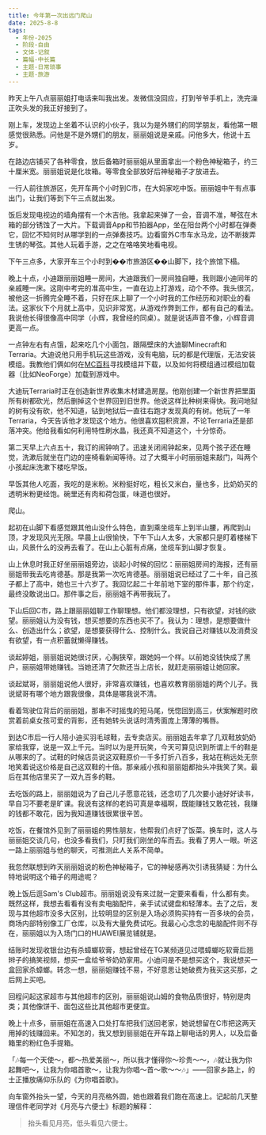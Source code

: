 ```yaml
---
title: 今年第一次出远门爬山
date: 2025-8-8
tags:
  - 年份-2025
  - 阶段-自由
  - 文体-记叙
  - 篇幅-中长篇
  - 主题-日常琐事
  - 主题-旅游
---
```


昨天上午八点丽丽姐打电话来叫我出发。发微信没回应，打到爷爷手机上，洗完澡正吹头发的我正好接到了。

刚上车，发现边上坐着不认识的小伙子，我以为是外甥们的同学朋友，看他第一眼感觉很熟悉。问他是不是外甥们的朋友，丽丽姐说是亲戚。问他多大，他说十五岁。

在路边店铺买了各种零食，放后备箱时丽丽姐从里面拿出一个粉色神秘箱子，约三十厘米宽。丽丽姐说是化妆箱。等零食全部放好后神秘箱子才放进去。

一行人前往旅游区，先开车两个小时到C市，在大妈家吃中饭。丽丽姐中午有点事出门，让我们等到下午三点就出发。

饭后发现电视边的墙角摆有一个木吉他。我拿起来弹了一会，音调不准，琴弦在木箱的部分锈蚀了一大片。下载调音App和节拍器App，坐在阳台两个小时都在弹奏它，回忆不知何时从哪学到的一点弹奏技巧。边看窗外C市车水马龙，边不断拨弄生锈的琴弦。其他人玩着手游，之之在咯咯笑地看电视。

下午三点多，大家开车三个小时到��市旅游区��山脚下，找个旅馆下榻。

晚上十点，小迪跟丽丽姐睡一房间，大迪跟我们一房间独自睡，我则跟小迪同年的亲戚睡一床。这刚中考完的准高中生，一直在边上打游戏，动个不停。我头很沉，被他这一折腾完全睡不着，只好在床上聊了一个小时我的工作经历和对职业的看法。这家伙下个月就上高中，见识非常宽，从游戏作弊到工作，都有自己的看法。我说他长得很像高中同学（小辉，我曾经的同桌）。就是说话声音不像，小辉音调更高一点。

一点钟左右有点饿，起来吃几个小面包，跟隔壁床的大迪聊Minecraft和Terraria。大迪说他只用手机玩这些游戏，没有电脑，玩的都是代理版，无法安装模组。我教他们俩如何在[MC百科](mcmod.cn)寻找模组并下载，以及如何将模组通过模组加载器（比如NeoForge）加载到游戏中。

大迪玩Terraria时正在创造新世界收集木材建造房屋。他刚创建一个新世界把里面所有树都砍光，然后删掉这个世界回到旧世界。他说这样比种树来得快。我问地狱的树有没有砍，他不知道，钻到地狱后一直往右跑才发现真的有树。他玩了一年Terraria，今天告诉他才发现这个地方。他很喜欢囤积资源，不论Terraria还是部落冲突。他给我看如何利用特性刷水晶，我还真不知道这个，十分惊奇。

第二天早上六点五十，我订的闹钟响了。迅速关闭闹钟起来，见两个孩子还在睡觉，洗漱后就坐在门边的座椅看新闻等待。过了大概半小时丽丽姐来敲门，叫两个小孩起床洗漱下楼吃早饭。

早饭其他人吃面，我吃的是米粉。米粉挺好吃，粗长又米白，量也多，比奶奶买的透明米粉更经饱。碗里还有肉和荷包蛋，味道也很好。

爬山。

起初在山脚下看感觉跟其他山没什么特色，直到乘坐缆车上到半山腰，再爬到山顶，才发现风光无限。早晨上山很愉快，下午下山人太多，大家都只是盯着楼梯下山，风景什么的没再去看了。在山上心脏有点痛，坐缆车到山脚才恢复。

山上休息时我正好坐丽丽姐旁边，谈起小时候的回忆：丽丽姐房间的海报，还有丽丽姐带我去吃肯德基。那是我第一次吃肯德基。丽丽姐说已经过了二十年，自己孩子都上了高中，她也三十六岁了。我回忆起二十年前地下室的那件事，那个约定，最终没敢说出口。那件事之后，丽丽姐不再带我玩了。

下山后回C市，路上跟丽丽姐聊工作聊理想。他们都没理想，只有欲望，对钱的欲望。丽丽姐认为没有钱，想买想要的东西也买不了。我认为：理想，是想要做什么、创造出什么；欲望，是想要获得什么、控制什么。我说自己对赚钱以及消费没有欲望，有一点积蓄就懒得赚钱。

谈起婷姐，丽丽姐说她很讨厌，心胸狭窄，跟她妈一个样。以前她没钱快成了黑户，丽丽姐带她赚钱。当她还清了欠款还当上店长，就赶走丽丽姐让她回家。

谈起斌哥，丽丽姐说他人很好，非常喜欢赚钱，也喜欢教育丽丽姐的两个儿子。我说斌哥有哪个地方跟我很像，具体是哪我说不清。

看着驾驶位背后的丽丽姐，那串不时摇曳的短马尾，恍惚回到高三，伏案解题时欣赏着前桌女孩可爱的背影，还有她转头说话时清秀面庞上薄薄的嘴唇。

到达C市后一行人陪小迪买羽毛球鞋，去专卖店买。丽丽姐去年拿了几双鞋放奶奶家给我穿，说是一双上千元。当时以为是开玩笑，今天可算见识到所谓上千的鞋是从哪来的了。试鞋的时候店员说这双鞋原价一千多打折八百多，我站在稍远处无奈地笑着说这价格是自己这双鞋的十倍。那亲戚小孩和丽丽姐都抬头冲我笑了笑。最后在其他店里买了一双九百多的鞋。

去吃饭的路上，丽丽姐说为了自己儿子愿意花钱，还念叨了几次要小迪好好读书，早自习不要老是旷课。我说有这样的老妈可真是幸福啊，既能赚钱又敢花钱，我赚的钱都不敢花，因为我知道赚钱很累很辛苦。

吃饭，在餐馆外见到了丽丽姐的男性朋友，他帮我们点好了饭菜。换车时，这人与丽丽姐交谈几句，也没多看我们，只盯我们刚坐的车而去。我看了男人一眼。听这一路上丽丽姐与他的聊天，可推测此人关系不简单。

我忽然联想到昨天丽丽姐说的粉色神秘箱子，它的神秘感再次引诱我猜疑：为什么特地说明这个箱子的用途呢？

晚上饭后逛Sam's Club超市。丽丽姐说没有来过就一定要来看看，什么都有卖。既然这样，我想去看看有没有卖电脑配件，亲手试试键盘和轻薄本。去了之后，发现与其他超市没多大区别，比较明显的区别是入场必须购买持有一百多块的会员，商场内部特别像工厂仓库，以及有大量免费试吃。我最心心念念的电脑配件则不存在，丽丽姐以为入场门口的HUAWEI展览铺就是。

结账时发现收银台边有杀蟑螂软膏，想起曾经在TG某频道见过喂蟑螂吃软膏后翘辫子的搞笑视频，想买一盒给爷爷奶奶家用。小迪问是不是想买这个，我说想买一盒回家杀蟑螂。转念一想，丽丽姐赚钱不易，不好意思让她破费为我买这买那，之后网上买吧。

回程问起这家超市与其他超市的区别，丽丽姐说山姆的食物品质很好，特别是肉类；其他像饼干、面包这些比其他超市更便宜。

晚上十点多，丽丽姐在高速入口处打车把我们送回老家，她说想留在C市把这两天用掉的钱赚回来。不知怎的，我又想到丽丽姐在开车路上聊电话的男人，以及后备箱里的粉红色手提箱。

「🎶每一个天使～，都～热爱美丽～，所以我才懂得你～珍贵～～，🎶就让我为你起舞吧～，让我为你唱首歌～，让我为你唱～首～歌～～🎶」——回家乡路上，的士正播放痛仰乐队的《为你唱首歌》。

向车窗外抬头一望，今天的月亮格外圆，她也跟着我们跑在高速上。记起前几天整理信件老同学对《月亮与六便士》标题的解释：

> 抬头看见月亮，低头看见六便士。
